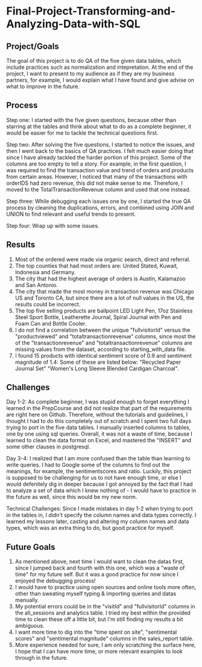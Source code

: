 # Final-Project-Transforming-and-Analyzing-Data-with-SQL

## Project/Goals
The goal of this project is to do QA of the five given data tables, which include practices such as normalization and intepretation. At the end of the project, I want to present to my audience as if they are my business partners, for example, I would explain what I have found and give advise on what to improve in the future.

## Process
Step one: 
I started with the five given questions, because other than starring at the tables and think about what to do as a complete beginner, it would be easier for me to tackle the technical questions first. 

Step two: 
After solving the five questions, I started to notice the issues, and then I went back to the basics of QA practices. I felt much easier doing that since I have already tackled the harder portion of this project. Some of the columns are too empty to tell a story. For example, in the first question, I was required to find the transaction value and trend of orders and products from certain areas. However, I noticed that many of the transactions with orderIDS had zero revenue, this did not make sense to me. Therefore, I moved to the TotalTransactionRevenue column and used that one instead. 

Step three:
While debugging each issues one by one, I started the true QA process by cleaning the duplications, errors, and combined using JOIN and UNION to find relevant and useful trends to present.

Step four:
Wrap up with some issues.

## Results
1. Most of the ordered were made via organic search, direct and referral.
2. The top counties that had most orders are: United Stated, Kuwait, Indonesia and Germany.
3. The city that had the highest average of orders is Austin, Kalamazoo and San Antonio.
4. The city that made the most money in transaction revenue was Chicago US and Toronto CA, but since there are a lot of null values in the US, the results could be incorrect.
5. The top five selling products are ballpoint LED Light Pen, 17oz Stainless Steel Sport Bottle, Leatherette Journal, Spiral Journal with Pen and Foam Can and Bottle Cooler.
6. I do not find a correlation between the unique "fullvisitorId" versus the "productviewed" and "totaltransactionrevenue" columns, since most the of the "transactionrevenue" and "totaltransactionrevenue" columns are missing values from the dataset, according to starting_with_data file.
7. I found 15 products with identical sentiment score of 0.9 and sentiment magnitude of 1.4: Some of these are listed below: "Recycled Paper Journal Set" "Women's Long Sleeve Blended Cardigan Charcoal".

## Challenges 
Day 1-2:
As complete beginner, I was stupid enough to forget everything I learned in the PrepCourse and did not realize that part of the requirements are right here on Github. Therefore, without the tutorials and guidelines, I thought I had to do this completely out of scratch and I spent two full days trying to port in the five data tables. I manually inserted columns to tables, one by one using sql queries. Overall, it was not a waste of time, because I learned to clean the data format on Excel, and mastered the "INSERT" and some other clauses in postgresql. 

Day 3-4:
I realized that I am more confused than the table than learning to write queries. I had to Google some of the columns to find out the meanings, for example, the sentimentscores and ratio. Luckily, this project is supposed to be challenging for us to not have enough time, or else I would defenitely dig in deeper because I got annoyed by the fact that I had to analyze a set of data which I knew nothing of - I would have to practice in the future as well, since this would be my new norm.

Technical Challenges:
Since I made mistakes in day 1-2 when trying to port in the tables in, I didn't specify the column names and data types correctly. I learned my lessons later, casting and altering my column names and data types, which was an extra thing to do, but good practice for myself.

## Future Goals
1. As mentioned above, next time I would want to clean the datas first, since I jumped back and fourth with this one, which was a "waste of time" for my future self. But it was a good practice for now since I enjoyed the debugging process! 
2. I would have to practice using open sources and online tools more often, other than sweating myself typing & importing queries and datas manually.
3. My potential errors could be in the "visitId" and "fullvisitorId" columns in the all_sessions and analytics table. I tried my best within the provided time to clean these off a little bit, but I'm still finding my results a bit ambiguous.
4. I want more time to dig into the "time spent on site", "sentimental scores" and "sentimental magnitude" columns in the sales_report table.
5. More experience needed for sure, I am only scratching the surface here, I hope that I can have more time, or more relevant examples to look through in the future.
   
